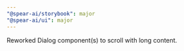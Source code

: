 ```yaml
---
"@spear-ai/storybook": major
"@spear-ai/ui": major
---
```


Reworked Dialog component(s) to scroll with long content.
